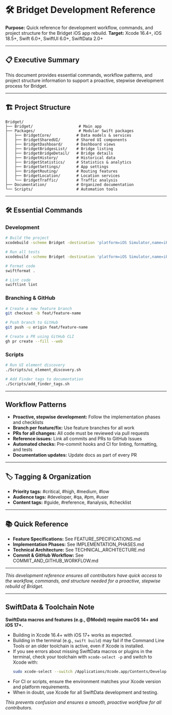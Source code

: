 # 🛠  Bridget Development Reference

**Purpose:** Quick reference for development workflow, commands, and project structure for the Bridget iOS app rebuild.
**Target:** Xcode 16.4+, iOS 18.5+, Swift 6.0+, SwiftUI 6.0+, SwiftData 2.0+

---

## 📋 Executive Summary

This document provides essential commands, workflow patterns, and project structure information to support a proactive, stepwise development process for Bridget.

---

## 🏗  Project Structure

```
Bridget/
├── Bridget/                    # Main app
├── Packages/                   # Modular Swift packages
│   ├── BridgetCore/           # Data models & services
│   ├── BridgetSharedUI/       # Shared UI components
│   ├── BridgetDashboard/      # Dashboard views
│   ├── BridgetBridgesList/    # Bridge listing
│   ├── BridgetBridgeDetail/   # Bridge details
│   ├── BridgetHistory/        # Historical data
│   ├── BridgetStatistics/     # Statistics & analytics
│   ├── BridgetSettings/       # App settings
│   ├── BridgetRouting/        # Routing features
│   ├── BridgetLocation/       # Location services
│   └── BridgetTraffic/        # Traffic analysis
├── Documentation/             # Organized documentation
└── Scripts/                   # Automation tools
```

---

## 🛠  Essential Commands

### **Development**
```sh
# Build the project
xcodebuild -scheme Bridget -destination 'platform=iOS Simulator,name=iPhone 15 Pro' build

# Run all tests
xcodebuild -scheme Bridget -destination 'platform=iOS Simulator,name=iPhone 15 Pro' test

# Format code
swiftformat .

# Lint code
swiftlint lint
```

### **Branching & GitHub**
```sh
# Create a new feature branch
git checkout -b feat/feature-name

# Push branch to GitHub
git push -u origin feat/feature-name

# Create a PR using GitHub CLI
gh pr create --fill --web
```

### **Scripts**
```sh
# Run UI element discovery
./Scripts/ui_element_discovery.sh

# Add Finder tags to documentation
./Scripts/add_finder_tags.sh
```

---

##   Workflow Patterns

- **Proactive, stepwise development:** Follow the implementation phases and checklists
- **Branch per feature/fix:** Use feature branches for all work
- **PRs for all changes:** All code must be reviewed via pull requests
- **Reference issues:** Link all commits and PRs to GitHub Issues
- **Automated checks:** Pre-commit hooks and CI for linting, formatting, and tests
- **Documentation updates:** Update docs as part of every PR

---

## 🏷  Tagging & Organization

- **Priority tags:** #critical, #high, #medium, #low
- **Audience tags:** #developer, #qa, #pm, #user
- **Content tags:** #guide, #reference, #analysis, #checklist

---

## 📚 Quick Reference

- **Feature Specifications:** See FEATURE_SPECIFICATIONS.md
- **Implementation Phases:** See IMPLEMENTATION_PHASES.md
- **Technical Architecture:** See TECHNICAL_ARCHITECTURE.md
- **Commit & GitHub Workflow:** See COMMIT_AND_GITHUB_WORKFLOW.md

---

*This development reference ensures all contributors have quick access to the workflow, commands, and structure needed for a proactive, stepwise rebuild of Bridget.* 

---

##    SwiftData & Toolchain Note

**SwiftData macros and features (e.g., @Model) require macOS 14+ and iOS 17+.**

- Building in Xcode 16.4+ with iOS 17+ works as expected.
- Building in the terminal (e.g., `swift build`) may fail if the Command Line Tools or an older toolchain is active, even if Xcode is installed.
- If you see errors about missing SwiftData macros or plugins in the terminal, check your toolchain with `xcode-select -p` and switch to Xcode with:
  ```sh
  sudo xcode-select --switch /Applications/Xcode.app/Contents/Developer
  ```
- For CI or scripts, ensure the environment matches your Xcode version and platform requirements.
- When in doubt, use Xcode for all SwiftData development and testing.

*This prevents confusion and ensures a smooth, proactive workflow for all contributors.* 